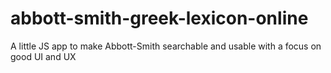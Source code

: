 # abbott-smith-greek-lexicon-online
A little JS app to make Abbott-Smith searchable and usable with a focus on good UI and UX
